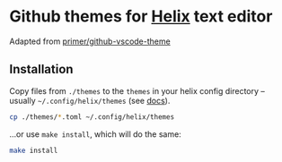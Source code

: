 # Github themes for [Helix](https://helix-editor.com/) text editor

Adapted from [primer/github-vscode-theme](https://github.com/primer/github-vscode-theme)

## Installation

Copy files from `./themes` to the `themes` in your helix config directory – usually `~/.config/helix/themes` (see [docs](https://docs.helix-editor.com/themes.html)).

```sh
cp ./themes/*.toml ~/.config/helix/themes
```

…or use `make install`, which will do the same:

```sh
make install
```
